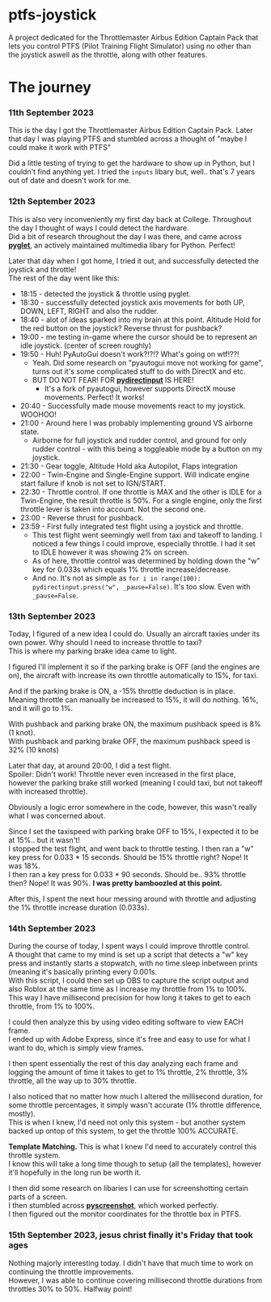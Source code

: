 # ptfs-joystick
A project dedicated for the Throttlemaster Airbus Edition Captain Pack that lets you control PTFS (Pilot Training Flight Simulator) using no other than the joystick aswell as the throttle, along with other features.

# The journey
### 11th September 2023
This is the day I got the Throttlemaster Airbus Edition Captain Pack. Later that day I was playing PTFS and stumbled across a thought of "maybe I could make it work with PTFS"

Did a little testing of trying to get the hardware to show up in Python, but I couldn't find anything yet. I tried the `inputs` libary but, well.. that's 7 years out of date and doesn't work for me.

### 12th September 2023
This is also very inconveniently my first day back at College. Throughout the day I thought of ways I could detect the hardware.<br/>
Did a bit of research throughout the day I was there, and came across **[pyglet](https://github.com/pyglet/pyglet)**, an actively maintained multimedia libary for Python. Perfect!

Later that day when I got home, I tried it out, and successfully detected the joystick and throttle!<br/>
The rest of the day went like this:
- 18:15 - detected the joystick & throttle using pyglet.
- 18:30 - successfully detected joystick axis movements for both UP, DOWN, LEFT, RIGHT and also the rudder.
- 18:40 - alot of ideas sparked into my brain at this point. Altitude Hold for the red button on the joystick? Reverse thrust for pushback?
- 19:00 - me testing in-game where the cursor should be to represent an idle joystick. (center of screen roughly)
- 19:50 - Huh! PyAutoGui doesn't work?!?!? What's going on wtf!??!
  - Yeah. Did some research on "pyautogui move not working for game", turns out it's some complicated stuff to do with DirectX and etc.
  - BUT DO NOT FEAR! FOR **[pydirectinput](https://github.com/learncodebygaming/pydirectinput)** IS HERE!
    - It's a fork of pyautogui, however supports DirectX mouse movements. Perfect! It works!
- 20:40 - Successfully made mouse movements react to my joystick. WOOHOO!
- 21:00 - Around here I was probably implementing ground VS airborne state.
  - Airborne for full joystick and rudder control, and ground for only rudder control - with this being a toggleable mode by a button on my joystick.
- 21:30 - Gear toggle, Altitude Hold aka Autopilot, Flaps integration
- 22:00 - Twin-Engine and Single-Engine support. Will indicate engine start failure if knob is not set to IGN/START.
- 22:30 - Throttle control. If one throttle is MAX and the other is IDLE for a Twin-Engine, the result throttle is 50%. For a single engine, only the first throttle lever is taken into account. Not the second one.
- 23:00 - Reverse thrust for pushback.
- 23:59 - First fully integrated test flight using a joystick and throttle.
  - This test flight went seemingly well from taxi and takeoff to landing. I noticed a few things I could improve, especially throttle. I had it set to IDLE however it was showing 2% on screen.
  - As of here, throttle control was determined by holding down the "w" key for 0.033s which equals 1% throttle increase/decrease.
  - And no. It's not as simple as `for i in range(100): pydirectinput.press("w", _pause=False)`. It's too slow. Even with `_pause=False`.

### 13th September 2023
Today, I figured of a new idea I could do. Usually an aircraft taxies under its own power. Why should I need to increase throttle to taxi?<br/>
This is where my parking brake idea came to light.

I figured I'll implement it so if the parking brake is OFF (and the engines are on), the aircraft with increase its own throttle automatically to 15%, for taxi.

And if the parking brake is ON, a -15% throttle deduction is in place. Meaning throttle can manually be increased to 15%, it will do nothing. 16%, and it will go to 1%.

With pushback and parking brake ON, the maximum pushback speed is 8% (1 knot).<br/>
With pushback and parking brake OFF, the maximum pushback speed is 32% (10 knots)

Later that day, at around 20:00, I did a test flight.<br/>
Spoiler: Didn't work! Throttle never even increased in the first place, however the parking brake still worked (meaning I could taxi, but not takeoff with increased throttle).

Obviously a logic error somewhere in the code, however, this wasn't really what I was concerned about.

Since I set the taxispeed with parking brake OFF to 15%, I expected it to be at 15%.. but it wasn't!<br/>
I stopped the test flight, and went back to throttle testing. I then ran a "w" key press for 0.033 * 15 seconds. Should be 15% throttle right? Nope! It was 18%.<br/>
I then ran a key press for 0.033 * 90 seconds. Should be.. 93% throttle then? Nope! It was 90%. **I was pretty bamboozled at this point.**

After this, I spent the next hour messing around with throttle and adjusting the 1% throttle increase duration (0.033s).

### 14th September 2023
During the course of today, I spent ways I could improve throttle control.<br/>
A thought that came to my mind is set up a script that detects a "w" key press and instantly starts a stopwatch, with no time.sleep inbetween prints (meaning it's basically printing every 0.001s.<br/>
With this script, I could then set up OBS to capture the script output and also Roblox at the same time as I increase my throttle from 1% to 100%.<br/>
This way I have millisecond precision for how long it takes to get to each throttle, from 1% to 100%.

I could then analyze this by using video editing software to view EACH frame.<br/>
I ended up with Adobe Express, since it's free and easy to use for what I want to do, which is simply view frames.

I then spent essentially the rest of this day analyzing each frame and logging the amount of time it takes to get to 1% throttle, 2% throttle, 3% throttle, all the way up to 30% throttle.

I also noticed that no matter how much I altered the millisecond duration, for some throttle percentages, it simply wasn't accurate (1% throttle difference, mostly).<br/>
This is when I knew, I'd need not only this system - but another system backed up ontop of this system, to get the throttle 100% ACCURATE.

**Template Matching.** This is what I knew I'd need to accurately control this throttle system.<br/>
I know this will take a long time though to setup (all the templates), however it'll hopefully in the long run be worth it.

I then did some research on libaries I can use for screenshotting certain parts of a screen.<br/>
I then stumbled across **[pyscreenshot](https://github.com/ponty/pyscreenshot)**, which worked perfectly.<br/>
I then figured out the monitor coordinates for the throttle box in PTFS.

### 15th September 2023, jesus christ finally it's Friday that took ages
Nothing majorly interesting today. I didn't have that much time to work on continuing the throttle improvements.<br/>
However, I was able to continue covering millisecond throttle durations from throttles 30% to 50%. Halfway point!
